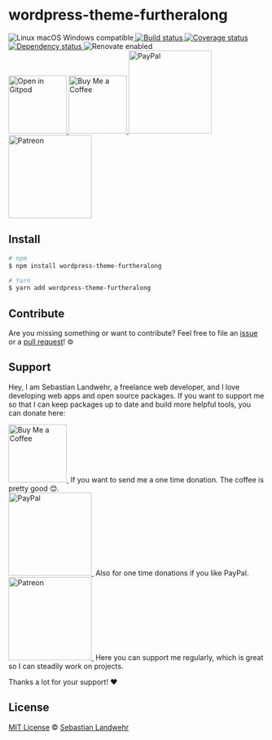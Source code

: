<!-- TITLE/ -->
# wordpress-theme-furtheralong
<!-- /TITLE -->

<!-- BADGES/ -->
  <p>
    <img src="https://img.shields.io/badge/os-linux%20%7C%C2%A0macos%20%7C%C2%A0windows-blue" alt="Linux macOS Windows compatible"><a href="https://github.com/dword-design/wordpress-theme-furtheralong/actions">
      <img
        src="https://github.com/dword-design/wordpress-theme-furtheralong/workflows/build/badge.svg"
        alt="Build status"
      >
    </a><a href="https://codecov.io/gh/dword-design/wordpress-theme-furtheralong">
      <img
        src="https://codecov.io/gh/dword-design/wordpress-theme-furtheralong/branch/master/graph/badge.svg?token=BTEX1NYK97"
        alt="Coverage status"
      >
    </a><a href="https://david-dm.org/dword-design/wordpress-theme-furtheralong">
      <img src="https://img.shields.io/david/dword-design/wordpress-theme-furtheralong" alt="Dependency status">
    </a><img src="https://img.shields.io/badge/renovate-enabled-brightgreen" alt="Renovate enabled"><br/><a href="https://gitpod.io/#https://github.com/dword-design/wordpress-theme-furtheralong">
      <img
        src="https://gitpod.io/button/open-in-gitpod.svg"
        alt="Open in Gitpod"
        width="114"
      >
    </a><a href="https://www.buymeacoffee.com/dword">
      <img
        src="https://www.buymeacoffee.com/assets/img/guidelines/download-assets-sm-2.svg"
        alt="Buy Me a Coffee"
        width="114"
      >
    </a><a href="https://paypal.me/SebastianLandwehr">
      <img
        src="https://sebastianlandwehr.com/images/paypal.svg"
        alt="PayPal"
        width="163"
      >
    </a><a href="https://www.patreon.com/dworddesign">
      <img
        src="https://sebastianlandwehr.com/images/patreon.svg"
        alt="Patreon"
        width="163"
      >
    </a>
</p>
<!-- /BADGES -->

<!-- DESCRIPTION/ -->

<!-- /DESCRIPTION -->

<!-- INSTALL/ -->
## Install

```bash
# npm
$ npm install wordpress-theme-furtheralong

# Yarn
$ yarn add wordpress-theme-furtheralong
```
<!-- /INSTALL -->

<!-- LICENSE/ -->
## Contribute

Are you missing something or want to contribute? Feel free to file an [issue](https://github.com/dword-design/wordpress-theme-furtheralong/issues) or a [pull request](https://github.com/dword-design/wordpress-theme-furtheralong/pulls)! ⚙️

## Support

Hey, I am Sebastian Landwehr, a freelance web developer, and I love developing web apps and open source packages. If you want to support me so that I can keep packages up to date and build more helpful tools, you can donate here:

<p>
  <a href="https://www.buymeacoffee.com/dword">
    <img
      src="https://www.buymeacoffee.com/assets/img/guidelines/download-assets-sm-2.svg"
      alt="Buy Me a Coffee"
      width="114"
    >
  </a>&nbsp;If you want to send me a one time donation. The coffee is pretty good 😊.<br/>
  <a href="https://paypal.me/SebastianLandwehr">
    <img
      src="https://sebastianlandwehr.com/images/paypal.svg"
      alt="PayPal"
      width="163"
    >
  </a>&nbsp;Also for one time donations if you like PayPal.<br/>
  <a href="https://www.patreon.com/dworddesign">
    <img
      src="https://sebastianlandwehr.com/images/patreon.svg"
      alt="Patreon"
      width="163"
    >
  </a>&nbsp;Here you can support me regularly, which is great so I can steadily work on projects.
</p>

Thanks a lot for your support! ❤️

## License

[MIT License](https://opensource.org/licenses/MIT) © [Sebastian Landwehr](https://sebastianlandwehr.com)
<!-- /LICENSE -->
